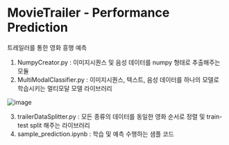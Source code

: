 # MovieTrailer - Performance Prediction 

트레일러를 통한 영화 흥행 예측 

1. NumpyCreator.py : 이미지시퀀스 및 음성 데이터를 numpy 형태로 추출해주는 모듈
2. MultiModalClassifier.py : 이미지시퀀스, 텍스트, 음성 데이터를 하나의 모델로 학습시키는 멀티모달 모델 라이브러리




![image](https://github.com/eryu2/Movietrailer_prediction/assets/128961559/48cf137f-e6cb-4bbc-a033-55f2a1710d20)


  
3. trailerDataSplitter.py : 모든 종류의 데이터를 동일한 영화 순서로 정렬 및 train-test split 해주는 라이브러리
4. sample_prediction.ipynb : 학습 및 예측 수행하는 샘플 코드 
